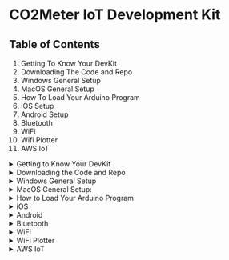 # CO2Meter IoT Development Kit

## Table of Contents
1. Getting To Know Your DevKit <!--(#Getting To Know Your DevKit)-->
2. Downloading The Code and Repo<!--(#Downloading The Code and Repo)-->
3. Windows General Setup<!--(#general-setup)-->
4. MacOS General Setup<!--(#mobile setup instructions)-->
5. How To Load Your Arduino Program
5. iOS Setup<!--(#bluetooth)-->
6. Android Setup<!--(#wifi)-->
7. Bluetooth<!--(#aws-iot)-->
8. WiFi
9. Wifi Plotter
10. AWS IoT <!--(#troubleshooting)-->

<p>
<details>
<summary>
Getting to Know Your DevKit 
</summary>
<br>
<img title= "DevKit" alt="Alt Text" src="/assets/devkit_image.jpeg"> <!--![DevKit](assets/devkit_image.jpeg)-->
The CO2Meter IoT DevKit is a hardware development board with a built-in WiFi / Bluetooth microcontroller, a voltage regulator and external LiPol battery, battery recharge circuit, and two sets of headers for the ESP32 GPIO Header, or an external sensor header.


#### ESP32-WROOM
The CO2Meter IoT DevKit comes with a standard ESP32-WROOM with dual-core processor, on-board WiFi and Bluetooth with a built-in antenna.  ESP32 can programmed using [ESP-IDF](https://github.com/espressif/esp-idf), or using the [Arduino Library](https://github.com/espressif/arduino-esp32).
[ESP32-WROOM Datasheet](https://www.espressif.com/sites/default/files/documentation/esp32-wroom-32d_esp32-wroom-32u_datasheet_en.pdf)

#### Boot Mode Switch
The boot mode switch allows you to put the ESP32 into normal mode to run your latest program, or boot mode to load your program onto the onboard flash.  The boot mode switch also gives you the flexibility to choose how to connect to your sensor, by either connecting directly to the ESP32 Hardware UART or connecting an external microcontroller to the Sensor External Header.

| Mode | 1 | 2 | 4 | 8 | Switch Position |
| :---: | :---: | :---: | :---: | :---: | :---: |
| Load | 1 | X | X | 0 | 1,3,5,7 |
| Normal | 0 | 0 | 0 | 0 | 0 |
| MCU | X | 1 | 1 | 1 | E,F |
| ESP Comm / MCU Alt | 0 | 0 | 1 | 0 | 4 |
| MCU Comm / ESP Alt | 0 | 1 | 0 | 0 | 2 |

1. Load puts the ESP32 into Serial Bootloader mode for programming from Arduino IDE or other ESP Loader
2. Normal Mode is the normal operation of the ESP having full communication with the S11 / LP
3. MCU Mode has the ESP Disabled, and power and comms are provided by the External 10-pin MCU Connector
4. ESP Comm / MCU Alt mode allows the RX / TX Communications to come from the ESP and the EN / nRDY / COMSEL to come from the External MCU Connector
5. MCU Comm / ESP Alt will allow the RX / TX Communications to come from the External MCU Connector and the ESP can control the EN / nRDY / COMSEL

#### GPIO Header
You have several unused GPIOs available that are labeled, making it easier to know which GPIO you're connected to and which to reference in your application.  Also available are the hardware I2C pins.  There are unpopulated resistor pads to add I2C Pullup Resistors if your external I2C device does not contain them.

#### USB to UART Connector
Made available is the Hardware UART0 pins on the USB connector, allowing you to view your print statements, or giving you the ability to communicate in a terminal program with your sensor over UART.  The USB connector can also provide the power to recharge the external 3.7V LiPol battery.  There is an amber LED to let you know when the battery is fully charged.

#### Battery Connector
A standard JST connector for external LiPol battery.  In order to work correctly with the battery recharge circuit, this must be a 3.7V Lithium Polymer Battery.  We have provided a 400mAh battery with your kit, but there are several others available on Amazon, Digikey, Mouser, etc. with capacities of up to 10,000mAh, giving you more battery to power your development kit for even longer.

#### Sensor External Header
If you have an external microcontroller that you want to use to communicate with the CO2 sensor, those pins are available and clearly labeled.  It is required that you change the Boot Mode Switch in order to use your external microcontroller.

#### GPIO Push Button
You have available a standard push button that is connected to the ESP32 GPIO Pin 35.  This allows you to program your ESP32 to wakeup, even from a Deep Sleep, by actuating the push button.  You can also use this button while the program is running to trigger any other events.

#### Sensor Connectors
Connectors for the 9-pin S11 Connector and the 12-pin Cozir LP Blink CO2 Sensors.
</details>

<details>
<summary>
Downloading the Code and Repo
</summary>
<br>

To use the code included in this repository, download this repo by clicking on the Green "Code" button above, and click on "Download Zip File"

<img title="Download Repo" alt="Alt text" src="/assets/download-repo.png"> <!--![download repo](assets/download-repo.png)-->


Unzip the file, you now have all the Code for Arduino Sketches, XCode Projects(MacOS), Android Studio Projects and Python Scripts.
</details>

<details>
<summary>
Windows General Setup
</summary>
</br>


### Windows Setup

#### Download Arduino IDE
To quickly start programming your CO2Meter IoT DevKit, we have provided 3 different Arduino programs for each of the sensors available, the Senseair S11 and CozIR LP2 Blink.  To get started, you will need to download the [Arduino IDE](https://www.arduino.cc/en/main/software), then run and install the IDE, if you haven't already.  

You then need to install the ESP32 boards in the Board Manager:

Click File->Preferences

<img title="WindowsPreferences" alt="Alt text" src="/assets/WindowsPrefernces.png"> <!--![open preferences](assets/arduino-ide-open-preferences.png)-->

Then enter the url below into section labeled "Additional Boards Manager URLs:"
```
https://dl.espressif.com/dl/package_esp32_index.json
```

<img title="AdditionalBoard" alt="Alt text" src="/assets/AdditionalBoard.png"> <!--![preferences](assets/preferences.png)-->

After Clicking the OK button, go to the Boards Manager

<img title="WindowsBoardManager" alt="Alt text" src="/assets/WindowsBoardManager.png"> <!--![boards manager](assets/boardsManager.png)-->

Search for the ESP32 and click on the Install button

<img title="ESP32Install" alt="Alt text" src="/assets/ESP32Install.png"> <!--![install](assets/installing.png)-->

Once you finished the installation, you will see a new set of boards available to select.  Select the ESP32 Dev Module

<img title="SelectESP32" alt="Alt text" src="/assets/SelectESP32.png"> <!--![select esp32 dev module](assets/win-select-esp32-dev-module.png)-->

## Install Libraries:
There are multiple libraries that are required to compile and run the Arduino applications.  Some of which are downloaded, and others can be installed from the Libraries Manager.

##### MQTT:
The Arduino project requires an MQTT library that can be installed directly through Arduino IDE.  Go to the Manage Libraries in Sketch->Include Library->Manage Libraries
<img title="Manage Libraries" alt="Alt text" src="/assets/arduino-manage-libraries.png"> <!--![manage libraries](assets/arduino-manage-libraries.png)-->

In the search bar, type
```
mqtt
```
Find the MQTT library, and install
<img title="MQTT Library" alt="Alt text" src="/assets/install-mqtt.png"> <!--![mqtt library](assets/install-mqtt.png)-->

##### Adafruit-BME280
Allows sensor to read Temperature, Pressure, and Relative Humidity.

In Arduino, go to Sketch->Include Library->Manager Library->Filter Your Search->Type in Adafruit-BME280->Install
<img title="Manage Libraries" alt="Alt text" src="/assets/arduino-manage-libraries.png"> <!--![manage libraries](assets/arduino-manage-libraries.png)-->
Search for, and install the Adafruit BME280 Library
<img title="Install BME280" alt="Alt text" src="/assets/install-bme280.png"> <!--![install bme280](assets/install-bme280.png)-->

##### Adafruit Unified Sensor
The Adafruit BME280 has a dependency with the Adafruit Unified Sensor library, so that library also needs to be installed.

While still in the Manage Libraries window, search for, and install the Adafruit Unified Sensor Library
<img title="Install BusIO" alt="Alt text" src="/assets/install-unified-sensor.png"> <!--![install busio](assets/install-unified-sensor.png)-->

##### Adafruit BusIO
The Adafruit Unified Sensor has a dependency with the Adafruit BusIO library, so that library also needs to be installed.

While sitll in the Manage Libraries window, search for, and install the Adafruit BusIO Library
<img title="Install BusIO" alt="Alt text" src="/assets/install-busio.png"> <!--![install busio](assets/install-busio.png)-->

##### ESPAsyncWebServer:
Multiple Arduino sketches use the ESPAsyncWebServer library to act as a local web server.  To install this library into your Arduino IDE, go the [ESPAsyncWebServer GitHub Repository](https://github.com/me-no-dev/ESPAsyncWebServer) and download the project by clicking on the Green "Code" button, then click the "Download Zip" button and save it as a zip file.
<img title="Download Async" alt="Alt text" src="/assets/download-esp-async.png"> <!--![download async](assets/download-esp-async.png)-->

When the download is completed, add the zip library into Arduino IDE by going to Sketch->Include Library->Add .ZIP Library
<img title="Add Zip" alt="Alt text" src="assets/add-zip-library.png"> <!--![add zip](assets/add-zip-library.png)-->

Navigate to your downloads folder, locate the zip file named "ESPAsyncWebServer-master.zip" and Click "Choose"

##### AsyncTCP
ESPAsyncWebServer has a dependency that also needs to be installed [AsyncTCP](https://github.com/me-no-dev/AsyncTCP).

To install this library into your Arduino IDE, go the [AsyncTCP](https://github.com/me-no-dev/AsyncTCP) and download the project zip file.
<img title="Download Async" alt="Alt text" src="/assets/download-asynctcp.png"> <!--![download async](assets/download-asynctcp.png)-->

When the download is completed, add the zip library into Arduino IDE by going to Sketch->Include Library->Add .ZIP Library
<img title="Add Zip" alt="Alt text" src="/assets/add-zip-library.png"> <!--![add zip](assets/add-zip-library.png)-->

Navigate to your downloads folder, locate the zip file named "AsyncTCP-master.zip" and Click "Open"

<!--You can now skip to the [Libraries Section Here](#libraries)-->
</details>

<details>
<summary>
MacOS General Setup:
</summary>
</br>

#### Download Arduino IDE
To quickly start programming your CO2Meter IoT DevKit, we have provided 3 different Arduino programs for each of the sensors available, the Senseair S11 and CozIR LP2 Blink.  To get started, you will need to download the [Arduino IDE](https://www.arduino.cc/en/main/software), then run and install the IDE, if you haven't already.

You then need to install the ESP32 boards in the Board Manager:

Click Arduino->Preferences

<img title="Mac Open Preferences" alt="Alt text" src="/assets/mac-open-preferences.png"> <!--![mac open preferences](assets/mac-open-preferences.png)-->

Then enter the url:
```
https://dl.espressif.com/dl/package_esp32_index.json
```
into the Additional Boards Manager URLs Text Box

<img title="Mac Preferences" alt="Alt text" src="/assets/mac-preferences.png"> <!--![mac preferences](assets/mac-preferences.png)-->

After Clicking the OK button, go to the Boards Manager and search for esp32 and install

img title="Boards Manager Menu" alt="Alt text" src="/assets/mac-boards-manager-menu.png"> <!--![boards manager menu](assets/mac-boards-manager-menu.png)-->

Search for ESP32 and click on the Install button

<img title="Boards Manager" alt="Alt text" src="/assets/mac-boards-manager.png"> <!--![boards manager](assets/mac-boards-manager.png)-->

Once you finished the installation, you will see a new set of boards available to select.  Select the ESP32 Dev Module

<img title="Selected Board" alt= "Alt text" src="/assets/mac-board-selected.png"> <!--![selected board](assets/mac-board-selected.png)-->

## Install Libraries:
There are multiple libraries that are required to compile and run the Arduino applications.  Some of which are downloaded, and others can be installed from the Libraries Manager.

##### MQTT:
The Arduino project requires an MQTT library that can be installed directly through Arduino IDE.  Go to the Manage Libraries in Sketch->Include Library->Manage Libraries
<img title="Manage Libraries" alt="Alt text" src="/assets/arduino-manage-libraries.png"> <!--![manage libraries](assets/arduino-manage-libraries.png)-->

In the search bar, type
```
mqtt
```
Find the MQTT library, and install
<img title="MQTT Library" alt="Alt text" src="/assets/install-mqtt.png"> <!--![mqtt library](assets/install-mqtt.png)-->

##### Adafruit-BME280
Allows sensor to read Temperature, Pressure, and Relative Humidity.

In Arduino, go to Sketch->Include Library->Manager Library->Filter Your Search->Type in Adafruit-BME280->Install
<img title="Manage Libraries" alt="Alt text" src="/assets/arduino-manage-libraries.png"> <!--![manage libraries](assets/arduino-manage-libraries.png)-->
Search for, and install the Adafruit BME280 Library
<img title="Install BME280" alt="Alt text" src="/assets/install-bme280.png"> <!--![install bme280](assets/install-bme280.png)-->

##### Adafruit Unified Sensor
The Adafruit BME280 has a dependency with the Adafruit Unified Sensor library, so that library also needs to be installed.

While still in the Manage Libraries window, search for, and install the Adafruit Unified Sensor Library
<img title="Install BusIO" alt="Alt text" src="/assets/install-unified-sensor.png"> <!--![install busio](assets/install-unified-sensor.png)-->

##### Adafruit BusIO
The Adafruit Unified Sensor has a dependency with the Adafruit BusIO library, so that library also needs to be installed.

While sitll in the Manage Libraries window, search for, and install the Adafruit BusIO Library
<img title="Install BusIO" alt="Alt text" src="/assets/install-busio.png"> <!--![install busio](assets/install-busio.png)-->

##### ESPAsyncWebServer:
Multiple Arduino sketches use the ESPAsyncWebServer library to act as a local web server.  To install this library into your Arduino IDE, go the [ESPAsyncWebServer GitHub Repository](https://github.com/me-no-dev/ESPAsyncWebServer) and download the project by clicking on the Green "Code" button, then click the "Download Zip" button and save it as a zip file.
<img title="Download Async" alt="Alt text" src="/assets/download-esp-async.png"> <!--![download async](assets/download-esp-async.png)-->

When the download is completed, add the zip library into Arduino IDE by going to Sketch->Include Library->Add .ZIP Library
<img title="Add Zip" alt="Alt text" src="assets/add-zip-library.png"> <!--![add zip](assets/add-zip-library.png)-->

Navigate to your downloads folder, locate the zip file named "ESPAsyncWebServer-master.zip" and Click "Choose"

##### AsyncTCP
ESPAsyncWebServer has a dependency that also needs to be installed [AsyncTCP](https://github.com/me-no-dev/AsyncTCP).

To install this library into your Arduino IDE, go the [AsyncTCP](https://github.com/me-no-dev/AsyncTCP) and download the project zip file.
<img title="Download Async" alt="Alt text" src="/assets/download-asynctcp.png"> <!--![download async](assets/download-asynctcp.png)-->

When the download is completed, add the zip library into Arduino IDE by going to Sketch->Include Library->Add .ZIP Library
<img title="Add Zip" alt="Alt text" src="/assets/add-zip-library.png"> <!--![add zip](assets/add-zip-library.png)-->

Navigate to your downloads folder, locate the zip file named "AsyncTCP-master.zip" and Click "Open"
</details>

<details>
<summary>
How to Load Your Arduino Program
</summary>
</br>

To open your Arduino Sketch, make sure the [repository is downloaded](#downloading-the-code-and-repo).  In your Windows Explorer, navigate to the sketch you want to run located where you unzipped the repository, and double click on the .ino file.

To load an Arduino Sketch, you first need to power the ESP32 into Serial Boot Mode.  To do this, change the Boot Switch to 1 and push then release the Reset Momentary Switch.

Next, select the port in Arduino that the ESP32 DevKit is connected.

![window com port](assets/com-port-selected.jpg)

![mac com port](assets/mac-port-select.png)

Click on the build and load button

![arduino build](assets/arduino-load.png)

Finally, to run the Arduino sketch, move the Boot Mode switch back to 0 and press the Reset Button.

<!--##### Arduino General Setup Done-->
Congrats! Setup for the Arduino environment is now down, and it's time to start making!  [Go back to the top](#table-of-contents) to find the next section you want to follow.
</details>

<details>
<summary>
iOS
</summary>
</br>

> To Test on iOS, it is required to have a hardware device such as an iPhone or iPad.  Not all features will function using the XCode Simulator.  XCode is only available for MacOS.  To ensure best results, update to the latest version of MacOS and XCode.

Download [XCode](https://apps.apple.com/us/app/xcode/id497799835?mt=12) from the MacOS App Store and install.  Startup XCode to make sure everything is installed and running correctly.

The demo applications use [Cocoapods](https://cocoapods.org/about) to add and maintain external frameworks.  To install Cocoapods, open the Terminal Application from your Applications folder, or on your keyboard, typing Command+Spacebar, then typing Terminal in the search bar. ![terminal search](assets/terminal_search.png)

In your terminal, type in the command:

`sudo gem install cocoapods`

When cocoapods completes the installation, change directory to the project folder.  For our example, the project was downloaded to the users Documents->Projects->co2meter-iot-devkit->Mobile Apps->ios->IoT DevKit.  So the command will be:

`cd ~/Documents/Projects/co2meter-iot-devkit/Mobile\ Apps/ios/IoT\ DevKit/`

Once you are in the correct directory, type the command:

`pod install`

When the command completes and the frameworks are installed, open the **IoT DevKit.xcworkspace**.  It's very important to open workspace and not the project, as this could corrupt the frameworks.

#### iOS Cognito
If you plan on using the included iOS Demo application, it is required to create an AWS Cognito Identity Pool.
> These steps only need to be followed if you plan to use the iOS Demo Application.  If you are only using Android, or Web Based, ignore this section

From the AWS Console, search for services and type "cognito" in the searchbar.
<img title="Cognito Search" alt="Alt text" src="/assets/cognito-search.png"> <!--![cognito search](assets/cognito-search.png)-->

In the Cognito Main Dashboard, select "Manage Identity Pools"
<img title="Click Identity Pools" alt="Alt text" src="/assets/click-ident-pools.png"> <!--![click identity pools](assets/click-ident-pools.png)-->

In the new Identity Pool Wizard, create a unique name for the Identity Pool, and select the Enable access to unauthenticated identities checkbox.
<img title="Identity Pool Setup Wizard" alt="Alt text" src="/assets/ident-pool-wizard-page.png"> <!--![identity pool setup wizard](assets/ident-pool-wizard-page.png)-->

Leave the prefilled options to Create a new IAM Role, and click on the "Allow" button.  Make a note of the Role name for the unauthenticated role, though they both should be very similar and based on the name of the Cognito Identity pool from the previous page.
<img title="Creat IAM" alt="Alt text" src="/assets/create-iam.png"> <!--![create iam](assets/create-iam.png)-->

After clicking allow, make a note of the identity pool id and region.
<img title="Pool ID" alt="Alt text" src="/assets/ident-pool-id.png"> <!--![pool id](assets/ident-pool-id.png)-->

Next, head over to the AWS IAM Service.
<img title="IAM Search" alt="Alt text" src="/assets/iam-search.png"> <!--![iam search](assets/iam-search.png)-->

From the IAM Dashboard, click on Roles
<img title="IAM Dash" alt="Alt text" src="/assets/iam-dash.png"> <!--![iam dash](assets/iam-dash.png)-->

Find the role that you just created and click to view the options.  In the Role Summary, click on Attach Policies
<img title="Attach Policy" alt="Alt text" src="/assets/attach-role-policy.png"> <!--![attach policy](assets/attach-role-policy.png)-->

In the search bar to filter policies, type:
```
AWSIoTFullAccess
```
and select the policy that shows up, and click "Attach Policy"
<img title="Full Access" alt="Alt text" src="/assets/full-access.png"> <!--![full access](assets/full-access.png)-->

You're now all set to use iOS with AWS IoT Core

With the workspace open, connect your device, and click on Build and Run to install and debug the application on your device.
</details>

<details>
<summary>
Android
</summary>
</br>

To test on Android devices, download and install [Android Studio](https://developer.android.com/studio).  When installation is complete, open the project from Finder, Windows Explorer, or open the project within Android Studio.  Connect your device, and Build and Run.
> If the build or gradle sync fails, change to Build Online mode
</details>

<details>
<summary>
Bluetooth
</summary>
</br>

Running the Bluetooth application requires additional setup.  Just run the provided Mobile Application, and follow the [Arduino steps](#how-to-load-your-arduino-program) to load the co2meter_demo_ble Arduino Sketch.
</details>

<details>
<summary>
WiFi
</summary>
</br>

To run the WiFi application, you need to update your WiFi SSID and Password in the Arduino Sketch.  

![wifi credentials](assets/wifi_creds.png)

Once that is done, load the WiFi sketch using the [Arduino steps to load your Arduino Program](#how-to-load-your-arduino-program)
</details>

<details>
<summary>
WiFi Plotter
</summary>
</br>

Included is a python application that will connect to the WiFi server, and to log data to a file and plot the data along the way.  Additionally, the python application can plot a data log that already exists, or retrieve and plot a log file from the data logger application with WiFi server wakeup.

The application requires python3 and pip3 to install the requests and matplotlib modules.

Make sure you have python3 by opening a terminal application or Windows Power Shell Command Prompt, and typing:
```
python --version
```
or
```
python3 --version
```

If you do not have python3, you will need to install it by following the links below:
[Windows](https://www.python.org/downloads/windows/)
[MacOS](https://www.python.org/downloads/mac-osx/)
> Raspberry Pi and Linux _should_ already have Python pre-installed.  If not, consider re-installing your distro

To check if you have pip, use the command:
```
pip --version
```
or
```
pip3 --version
```
>Make sure that the version of pip installed matches the version of python installed

To install pip, follow the official instructions from the distro:
[Pip Install](https://pip.pypa.io/en/stable/installing/)

After checking or installing python and pip, install the modules that are required:
```
pip install requests
```
```
pip install matplotlib
```
or if you have pip3
```
pip3 install requests
```
```
pip3 install matplotlib
```

The application is now ready to run by calling:
```
python wifiplot.py -d logfile.csv -t 5
```
</details>

<details>
<summary>
AWS IoT
</summary>
</br>

To demo the AWS IoT application, it's required to do some more setup.  Fist step is to follow the same steps as the [WiFi Application](#wifi) and update your WiFi credentials.  Follow the next steps or skip ahead as needed:
1. [Create AWS Account](#create-aws-account)
2. [Setup AWS IoT](#setup-aws-iot)
3. [Download Arduino Library](#download-arduino-library)
4. [Update Sketch](#update-sketch)
5. [Test](#test)
6. [Troubleshooting](#troubleshooting)

### Create AWS Account
If you don't already have an AWS Account, it's free to [create and own](https://aws.amazon.com/resources/create-account/).  You only pay for the services you use.  Amazon gives you a free tier for your first year.  The AWS IoT application provided has no cost associated with the free tier account.  If you have an account already, [sign in](https://aws.amazon.com/console/).

> Note: If you are just now creating an AWS Account, it can take up to 24 hours until AWS IoT Core is available for use.

### Setup AWS IoT
#### AWS IoT Service
After logging in to your AWS Console, search for the IoT Core service and click.

<img title="IoT Core" alt="Alt text" src="/assets/iot-core.png"> <!--![iot core](assets/iot-core.png)-->

<img title="IoT Core Home" alt="Alt text" src="/assets/iot-core-home.png"> <!--![iot core home](assets/iot-core-home.png)-->

#### Create Policy
First thing we need to do in the AWS IoT Core is create a security policy.  This will be attached to your IoT Thing certificates and allows your device to communicate on the MQTT Channels and update your Thing Shadow.

<img title="IoT Policy Sidebar" alt="Alt text" src="/assets/iot_policies_sidebar.png"> <!--![iot policy sidebar](assets/iot_policies_sidebar.png)-->

From the Policies main page, we will create a new policy

<img title="Policy Home Create" alt="Alt text" src="/assets/policies-home.png> <!--![policy home create](assets/policy-home.png)-->

In the Create Policy Wizard, click on the "Advanced" button

<img title="Policy Create" alt="Alt text" src="/assets/create-policy.png"> <!--![policy create](assets/create-policy.png)-->

Remove the current text, then copy and paste the following into the text box:
```json
{
  "Version": "2012-10-17",
  "Statement": [
    {
      "Effect": "Allow",
      "Action": "iot:Connect",
      "Resource": "*"
    },
    {
      "Effect": "Allow",
      "Action": [
        "iot:Publish",
        "iot:Subscribe",
        "iot:Receive"
      ],
      "Resource": "*"
    }
  ]
}
```

<img title="Policy Advanced" alt="Alt text" src="/assets/policy-advanced.png"> <!--![policy advanced](assets/policy-advanced.png)-->

Click create to complete the security policy

#### Create and Register Thing
Next step is create and register our DevKit as an AWS IoT Thing.  Go to the Manage->Things in the IoT Core Sidebar

<img title="Things Sidebar" alt="Alt text" src="/assets/things-sidebar.png"> <!--![things sidebar](assets/things-sidebar.png)-->

From the Things Home Page, click the Create button

<img title="Create Thing" alt="Alt text" src="/assets/thing-home.png"> <!--![create thing](assets/thing-home.png)-->

For our purposes, we will create a Single Thing

<img title="Create Single Thing" alt="Alt text" src="/assets/create-single-thing.png"> <!--![create single thing](assets/create-single-thing.png)-->

Fill out the Thing Registration Form

<img title="Thing Form" alt="Alt text" src="/assets/thing-form.png"> <!--![thing form](assets/thing-form.png)-->

Next, follow Amazon's recommendation and do a One-Click certificate creation

<img title="One Click" alt="Alt text" src="/assets/one-click.png"> <!--![one click](assets/one-click.png)-->

Next activate and download the newly created certificates.  You will also need to download the Amazon Root Certificate.  You can follow the links provided on the page, or you can go [here](https://www.amazontrust.com/repository/AmazonRootCA1.pem).

Next, attach the policy and Register Thing

<img title="Click Attach" alt="Alt text" src="/assets/click-attach.png"> <!--![click attach](assets/click-attach.png)-->

<img title="Attach Policy" alt="Alt text" src="/assets/attach-policy.png"> <!--![attach policy](assets/attach-policy.png)-->

Now your Thing is created!

#### Update Library Certificates
Included in the project folder, is a file named certs.h.

Copy and paste in your certificate and add \n\ at the end of each line similar to the image:

<img title="Cert Example" alt="Alt text= src="/assets/cert-example.png"> <!--![cert example](assets/cert-example.png)-->

### Update Sketch
In the AWS IoT Settings, write down the IoT endpoint:

![settings sidebar](assets/settings-sidebar.png)

![iot custom endpoint](assets/iot-custom-endpoint.png)

Using these details, update the corresponding aws_iot Arduino Sketch

![iot arduino sketch](assets/iot-sketch-updates.png)

We have left open, the possibility of using a different topic if IoT rules were required.  We will not get into this specifically just yet, and you can leave the RULE_TOPIC_NAME as it is.

### Test
Everything should now be setup and ready to go for testing.  [Load your Arduino Sketch](#how-to-load-your-arduino-program) using the co2meter_aws_iot_test or co2meter_blink_aws_iot_test.  Follow the Serial Output in the Arduino IDE to see when CO2 data has been uploaded.  To check that everything worked, you can go to your Thing Shadow and check the output.

![shadow](assets/thing-shadow.png)

### Troubleshooting
#### Arduino Sketch Has Errors
If the Arduino sketch will not compile and load, make sure you are following the [Arduino Setup](#arduino) and that you selected an ESP32 board.

#### Arduino Sketch Will Not Load
Ensure that you have the correct COM port selected, that your PC / Mac is up to date and has the latest [FTDI drivers](https://www.ftdichip.com/FTDrivers.htm) installed.  If the Arduino Sketch still will not load, ensure that the DevKit is in Serial Boot Mode.  Follow the [above instructions](#how-to-load-your-arduino-program).  If you have your Serial Monitor open in the Arduino IDE, you will see a message indicating that it is ready for Serial Boot Loading.

![serial button](assets/serial-monitor.png)

![boot serial output](assets/boot-serial-output.png)

#### Shadow Will Not Update
##### Check Custom Endpoint
Follow the [AWS IoT Update Sketch](#update-sketch) and make sure that the custom endpoint is correct.

##### Check the Certificates
Follow the [Update Library Certificates](#update-library-certificates) and make sure that you have the correct corresponding certificates copied into the Hornbill Library

##### Check the Thing Name
In the [Update Sketch](#update-sketch) section, ensure that the correct Thing name is being used for the CLIEN_ID and TOPIC_NAME:
`$aws/things/your-thing-name/shadow/update`

In the example, we have used co2-sensor for the Thing name, and this may be different for you depending on the name used in [Create and Register Thing](#create-and-register-thing).

##### Check the Policy
Make sure that the [Create Policy](#create-policy) was followed correctly and that the policy was attached to the certificates.  You can check that the policy is attached by going to the policy and seeing attached certs.

![IoT Policy Sidebar](assets/iot_policies_sidebar.png)

![Policies Home](assets/policies-home.png)

![Policy Certs](assets/policy-certs.png)

If the policy has no attached certificates, you can attach the poilcy by going to Manage -> Things

![Thing Sidebar](assets/things-sidebar.png)

![Thing Main](assets/thing-main.png)

Go to the Security tab of the Thing, then click on the certificates available, and finally, add the policy.  To do this, click on the Policies Tab, then click on the Actions button and Attach Policy.  Finally, click on the policy you want to attach.

![Thing Security](assets/thing-security.png)

![Add Policy](assets/add-policy-to-cert.png)

![Attach Policy Window](assets/attach-policy-window.png)

##### Still No Go?
Test your MQTT connection in AWS IoT.

![IoT Test Sidebar](assets/iot-test-sidebar.png)

Test with any topic by first subscribing to a topic.

![Subscribe to Topic](assets/subscribe-to-topic.png)

Then publish to that topic

![Publish to Topic](assets/publish-to-topic.png)

And finally, check that the message has been received

![Message Received](assets/message-received.png)

If the message is successfully received, now test the shadow updates.  Open a second tab or window, and go to the AWS IoT Core to view your Thing shadow

![Thing Sidebar](assets/things-sidebar.png)

![Thing Main](assets/thing-main.png)

![Thing Shadow Select](assets/thing-shadow-select.png)

![Shadow](assets/thing-shadow.png)

Now publish to the Update Shadow topic: `$aws/things/co2-sensor/shadow/update` and copy this JSON message:
```json
{
  "state" : {
    "reported": {
      "co2": " 1200 ",
      "temperature": " 23.240000 ",
      "humidity": " 59.658203 ",
      "pressure": " 101375.515625 ",
      "name": " co2-sensor ",
      "timestamp": " 1597754438 ",
      "ttl": 1598186438
    }
  }
}
```

![update shadow](assets/shadow-publish.png)

![shadow updated](assets/shadow-updated.png)

If issues still arise, delete the Thing and start over in the [AWS IoT](#aws-iot) section.
</details>
</p>
